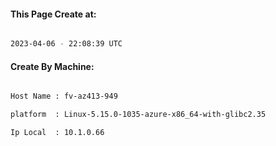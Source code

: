
   
#### This Page Create at:

```bash

2023-04-06 - 22:08:39 UTC

```

#### Create By Machine:

```bash

Host Name : fv-az413-949

platform  : Linux-5.15.0-1035-azure-x86_64-with-glibc2.35

Ip Local  : 10.1.0.66

```

